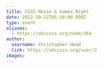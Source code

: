 ```yaml
---
title: CSSS Movie & Games Night 
date: 2012-10-22T05:50:00.000Z
type: event
aliases:
  - https://ubccsss.org/node/364
author:
  username: Christopher Head
  link: https://ubccsss.org/user/2
images:
---
```


